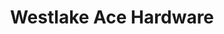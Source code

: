 ---
title: "Westlake Ace Hardware"
url: /lenexa/westlake-ace-hardware-west-87th-street-parkway/
shop: doityourself
---